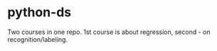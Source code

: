 # python-ds

Two courses in one repo. 1st course is about regression, second - on recognition/labeling.
